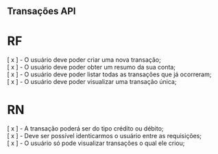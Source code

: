 ## Transações API

# RF

[ x ] - O usuário deve poder criar uma nova transação;  
[ x ] - O usuário deve poder obter um resumo da sua conta;  
[ x ] - O usuário deve poder listar todas as transações que já ocorreram;  
[ x ] - O usuário deve poder visualizar uma transação única;

# RN

[ x ] - A transação poderá ser do tipo crédito ou débito;  
[ x ] - Deve ser possível identicarmos o usuário entre as requisições;  
[ x ] - O usuário só pode visualizar transações o qual ele criou;
